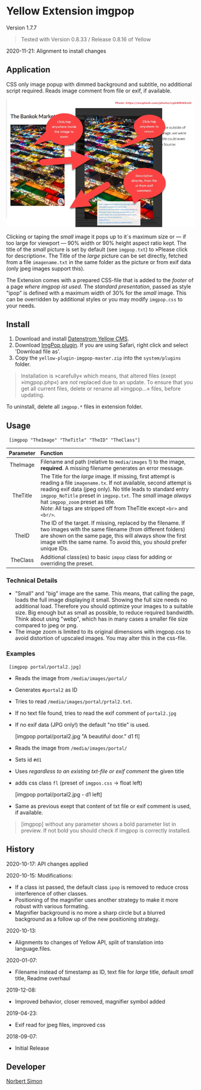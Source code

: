 # Yellow Extension imgpop

Version 1.7.7

> Tested with Version 0.8.33 / Release 0.8.16 of Yellow

2020-11-21: Alignment to install changes

## Application

CSS only image popup with dimmed background and subtitle, no additional script required. Reads image comment from file or exif, if available.

![Sample of operation](imgpop.webp)

Clicking or taping the *small* image it pops up to it´s maximum size or — if too large for viewport — 90% width or 90% height aspect ratio kept. The title of the *small* picture is set by default (see `imgpop.txt`) to »Please click for description«. The Title of the *large* picture can be set directly, fetched from a file `imagename.txt` in the same folder as the picture or from exif data (only jpeg images support this). 

The Extension comes with a prepared CSS-file that is added to the *footer* of a page *where imgpop ist used*. The *standard presentation*, passed as style "ipop" is defined with a maximum width of 30% for the *small* image. This can be overridden by additional styles or you may modify `imgpop.css` to your needs.

## Install

1. Download and install [Datenstrom Yellow CMS](https://github.com/datenstrom/yellow/).
2. Download [ImgPop plugin](https://github.com/BsNoSi/yellow-extension-imgpop/archive/master.zip ).  If you are using Safari, right click and select 'Download file as'.
3. Copy the `yellow-plugin-imgpop-master.zip` into the `system/plugins` folder.

> Installation is »carefully« which means, that altered files (exept »imgpop.php«) are *not* replaced due to an update. To ensure that you get all current files, delete or rename all »imgpop…« files, before updating.

To uninstall, delete all `imgpop.*` files in extension folder.

## Usage

     [imgpop "TheImage" "TheTitle" "TheID" "TheClass"]

| Parameter | Function |
| :------: | :--- |
| TheImage | Filename and path (relative to `media/images` !) to the image, **required**. A missing filename generates an error message. |
| TheTitle | The Title for the *large* image. If missing, first attempt is reading a file `imagename.tx`. If not available, second attempt is reading exif data (jpeg only). No title leads to standard entry `imgpop_NoTitle` preset in `imgpop.txt`. The *small* image *always* hat `imgpop_zoom` preset as title.<br/>*Note*: All tags are stripped off from TheTitle except `<br>` and `<br/>`. |
|  TheID   | The ID of the target. If missing, replaced by the filename. If two images with the same filename (from different folders) are shown on the same page, this will always show the first image with the same name. To avoid this, you should prefer unique IDs. |
| TheClass | Additional class(es) to basic `impop` class for adding or overriding the preset. |

### Technical Details

- "Small" and "big" image are the same. This means, that calling the page, loads the full image displaying it small. Showing the full size needs no additional load. Therefore you should optimize your images to a suitable size. Big enough but as small as possible, to reduce required bandwidth. Think about using "webp", which has in many cases a smaller file size compared to jpeg or png.      
- The image zoom is limited to its original dimensions with imgpop.css to avoid distortion of upscaled images. You may alter this in the css-file. 


### Examples

     [imgpop portal/portal2.jpg] 

- Reads the image from `/media/images/portal/`
- Generates  `#portal2` as ID
- Tries to read `/media/images/portal/prtal2.txt`.
- If no text file found, tries to read the exif comment of `portal2.jpg`
- If no exif data (JPG only!) the default "no title" is used.

     [imgpop portal/portal2.jpg "A beautiful door." d1 fl]

- Reads  the image from `/media/images/portal/`
- Sets id `#d1`
- Uses *regardless to an existing txt-file or exif comment* the given title
- adds css class `fl` (preset of `imgpos.css` → float left)

     [imgpop portal/portal2.jpg - d1 left]

- Same as previous exept that content of txt file or exif comment is used, if available.

> [imgpop] without any parameter shows a bold parameter list in preview. If not bold you should check if imgpop is correctly installed.

## History

2020-10-17: API changes applied

2020-10-15: Modifications: 

- If a class ist passed, the default class `ipop` is removed to reduce cross interference of other classes.
- Positioning of the magnifier uses another strategy to make it more robust with various formating.
- Magnifier background is no more a sharp circle but a blurred background as a follow up of the new positioning strategy.

2020-10-13: 

- Alignments to changes of Yellow API, split of translation into language.files.

2020-01-07: 

- Filename instead of timestamp as ID, text file for *large* title, default *small* title, Readme overhaul

2019-12-08: 

- Improved behavior, closer removed, magnifier symbol added

2019-04-23: 

- Exif read for jpeg files, improved css

2018-09-07: 

- Initial Release


## Developer

[Norbert Simon](https://nosi.de)
